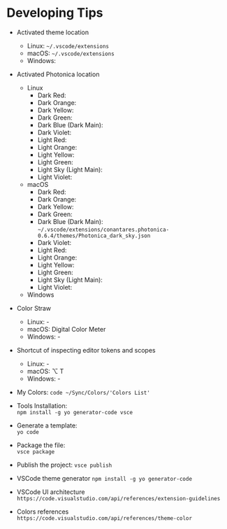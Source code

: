 # Developing Tips

* Activated theme location
  * Linux: `~/.vscode/extensions`  
  * macOS: `~/.vscode/extensions`  
  * Windows:

* Activated Photonica location
  * Linux
    * Dark Red:
    * Dark Orange:
    * Dark Yellow:
    * Dark Green:
    * Dark Blue (Dark Main):
    * Dark Violet:
    * Light Red:
    * Light Orange:
    * Light Yellow:
    * Light Green:
    * Light Sky (Light Main):
    * Light Violet:
  * macOS
    * Dark Red:
    * Dark Orange:
    * Dark Yellow:
    * Dark Green:
    * Dark Blue (Dark Main): `~/.vscode/extensions/conantares.photonica-0.6.4/themes/Photonica_dark_sky.json`
    * Dark Violet:
    * Light Red:
    * Light Orange:
    * Light Yellow:
    * Light Green:
    * Light Sky (Light Main):
    * Light Violet:
  * Windows

* Color Straw
  * Linux:      -
  * macOS:      Digital Color Meter
  * Windows:    -

* Shortcut of inspecting editor tokens and scopes
  * Linux:      -
  * macOS:      ⌥ T
  * Windows:    -

* My Colors:
    `code ~/Sync/Colors/'Colors List'`

* Tools Installation:  
    `npm install -g yo generator-code vsce`

* Generate a template:  
    `yo code`

* Package the file:  
    `vsce package`

* Publish the project:
    `vsce publish`

* VSCode theme generator
    `npm install -g yo generator-code`

* VSCode UI architecture
    `https://code.visualstudio.com/api/references/extension-guidelines`

* Colors references
    `https://code.visualstudio.com/api/references/theme-color`
